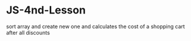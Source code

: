 # JS-4nd-Lesson
sort array and create new one and calculates the cost of a shopping cart after all discounts 
